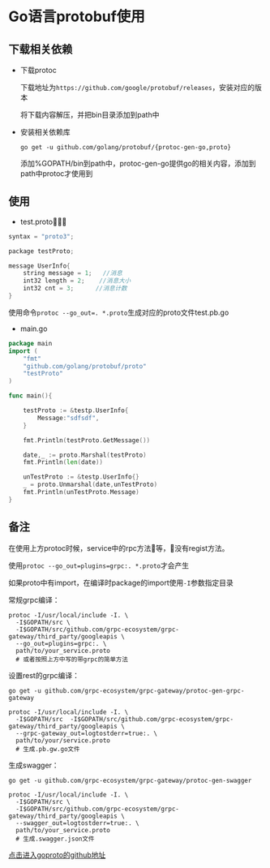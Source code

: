 # Go语言protobuf使用

## 下载相关依赖
- 下载protoc

    下载地址为`https://github.com/google/protobuf/releases`，安装对应的版本

    将下载内容解压，并把bin目录添加到path中

- 安装相关依赖库

    `go get -u github.com/golang/protobuf/{protoc-gen-go,proto}`

    添加%GOPATH/bin到path中，protoc-gen-go提供go的相关内容，添加到path中protoc才使用到

## 使用
- test.proto
```c++
syntax = "proto3";

package testProto;

message UserInfo{
    string message = 1;   //消息
    int32 length = 2;    //消息大小
    int32 cnt = 3;      //消息计数
}
```
使用命令`protoc --go_out=. *.proto`生成对应的proto文件test.pb.go

- main.go
```go
package main
import (
	"fmt"
	"github.com/golang/protobuf/proto"
	"testProto"
)

func main(){

	testProto := &testp.UserInfo{
		Message:"sdfsdf",
	}

	fmt.Println(testProto.GetMessage())

	date,_ := proto.Marshal(testProto)
	fmt.Println(len(date))

	unTestProto := &testp.UserInfo{}
	_ = proto.Unmarshal(date,unTestProto)
	fmt.Println(unTestProto.Message)
}
```

## 备注
在使用上方protoc时候，service中的rpc方法等，没有regist方法。

使用`protoc --go_out=plugins=grpc:. *.proto`才会产生

如果proto中有import，在编译时package的import使用`-I`参数指定目录

常规grpc编译：
```shell
protoc -I/usr/local/include -I. \
  -I$GOPATH/src \
  -I$GOPATH/src/github.com/grpc-ecosystem/grpc-gateway/third_party/googleapis \
  --go_out=plugins=grpc:. \
  path/to/your_service.proto
  # 或者按照上方中写的带grpc的简单方法
```

设置rest的grpc编译：

`go get -u github.com/grpc-ecosystem/grpc-gateway/protoc-gen-grpc-gateway`
```shell
protoc -I/usr/local/include -I. \
  -I$GOPATH/src  -I$GOPATH/src/github.com/grpc-ecosystem/grpc-gateway/third_party/googleapis \
  --grpc-gateway_out=logtostderr=true:. \
  path/to/your/service.proto
  # 生成.pb.gw.go文件
```

生成swagger：

`go get -u github.com/grpc-ecosystem/grpc-gateway/protoc-gen-swagger`
```shell
protoc -I/usr/local/include -I. \
  -I$GOPATH/src \
  -I$GOPATH/src/github.com/grpc-ecosystem/grpc-gateway/third_party/googleapis \
  --swagger_out=logtostderr=true:. \
  path/to/your_service.proto
  # 生成.swagger.json文件
```

[点击进入goproto的github地址](https://github.com/golang/protobuf)
